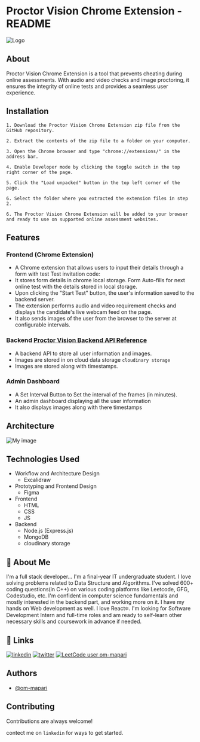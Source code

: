 
#  Proctor Vision Chrome Extension - README

![Logo](https://res.cloudinary.com/dt9ckenyh/image/upload/v1678423049/my-images/icon3_zkbhum.png)



## About

Proctor Vision Chrome Extension is a tool that prevents cheating during online assessments. With audio and video checks and image proctoring, it ensures the integrity of online tests and provides a seamless user experience.


    
## Installation

```
1. Download the Proctor Vision Chrome Extension zip file from the GitHub repository.
```
```
2. Extract the contents of the zip file to a folder on your computer.
```
```
3. Open the Chrome browser and type "chrome://extensions/" in the address bar.
```
```
4. Enable Developer mode by clicking the toggle switch in the top right corner of the page.
```
```
5. Click the "Load unpacked" button in the top left corner of the page.
```
```
6. Select the folder where you extracted the extension files in step 2.
```
```
6. The Proctor Vision Chrome Extension will be added to your browser and ready to use on supported online assessment websites.
```


## Features

### Frontend (Chrome Extension)

- A Chrome extension that allows users to input their details through a form with test Test invitation code:
- It stores form details in chrome local storage. Form Auto-fills for next online test with the details stored in local storage.
- Upon clicking the "Start Test" button, the user's information saved to the backend server.
- The extension performs audio and video requirement checks and displays the candidate's live webcam feed on the page.
- It also sends images of the user from the browser to the server at configurable intervals.


### Backend [Proctor Vision Backend API Reference](https://github.com/om-mapari/proctor-vision-backend)
- A backend API to store all user information and images.
- Images are stored in on cloud data storage `cloudinary storage`
- Images are stored along with timestamps.


### Admin Dashboard
- A Set Interval Button to Set the interval of the frames (in minutes).
- An admin dashboard displaying all the user information 
- It also displays images along with there timestamps

## Architecture
![My image](https://res.cloudinary.com/dt9ckenyh/image/upload/v1678415195/my-images/Proctor_Vision_qkmqap.png)


## Technologies Used
- Workflow and Architecture Design
    * Excalidraw
- Prototyping and Frontend Design
    * Figma
- Frontend
    * HTML
    * CSS
    * JS
- Backend
    * Node.js (Express.js)
    * MongoDB
    * cloudinary storage

## 🚀 About Me
I'm a full stack developer...
I'm a final-year IT undergraduate student. I love solving problems related to Data Structure and Algorithms. I've solved 600+ coding questions(in C++) on various coding platforms like Leetcode, GFG, Codestudio, etc. I'm confident in computer science fundamentals and mostly interested in the backend part, and working more on it. I have my hands on Web development as well. I love React🔯. I'm looking for Software Development Intern and full-time roles and am ready to self-learn other necessary skills and coursework in advance if needed.

## 🔗 Links

[![linkedin](https://img.shields.io/badge/linkedin-0A66C2?style=for-the-badge&logo=linkedin&logoColor=white)](https://www.linkedin.com/in/om-mapari/)
[![twitter](https://img.shields.io/badge/twitter-1DA1F2?style=for-the-badge&logo=twitter&logoColor=white)](https://twitter.com/coder_om)
[![LeetCode user om-mapari](https://img.shields.io/badge/dynamic/json?style=flat-square&labelColor=black&color=%23ffa116&label=Leetcode%20Solved&query=solved&url=https%3A%2F%2Fleetcode-badge.vercel.app%2Fapi%2Fusers%2Fom-mapari&logo=leetcode&logoColor=yellow)](https://leetcode.com/om-mapari/)
## Authors

- [@om-mapari](https://www.github.com/om-mapari)


## Contributing

Contributions are always welcome!

contect me on `linkedin` for ways to get started.
